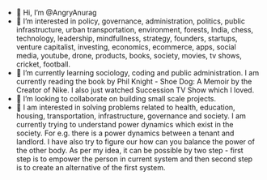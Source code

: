 - 👋 Hi, I’m @AngryAnurag
- 👀 I’m interested in policy, governance, administration, politics, public infrastructure, urban transportation, environment, forests, India, chess, technology, leadership, mindfullness, strategy, founders, startups, venture capitalist, investing, economics, ecommerce, apps, social media, youtube, drone, products, books, society, movies, tv shows, cricket, football.
- 🌱 I’m currently learning sociology, coding and public administration. I am currently reading the book by Phil Knight - Shoe Dog: A Memoir by the Creator of Nike. I also just watched Succession TV Show which I loved. 
- 💞️ I’m looking to collaborate on building small scale projects.
- 👀 I am interested in solving problems related to health, education, housing, transportation, infrastructure, governance and society. I am currently trying to understand power dynamics which exist in the society. For e.g. there is a power dynamics between a tenant and landlord. I have also try to figure our how can you balance the power of the other body. As per my idea, it can be possible by two step - first step is to empower the person in current system and then second step is to create an alternative of the first system. 


<!---
AngryAnurag/AngryAnurag is a ✨ special ✨ repository because its `README.md` (this file) appears on your GitHub profile.
You can click the Preview link to take a look at your changes.
- 📫 How to reach me ...

--->
